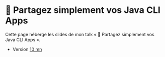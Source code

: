 # 🔗 Partagez simplement vos Java CLI Apps

Cette page héberge les slides de mon talk « 🔗 Partagez simplement vos Java CLI Apps ».

- Version [10 mn](./Partagez_simplement_vos_Java_CLI_Apps.pdf)
